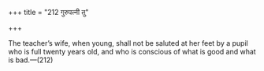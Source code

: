 +++
title = "212 गुरुपत्नी तु"

+++

The teacher’s wife, when young, shall not be saluted at her feet by a pupil who is full twenty years old, and who is conscious of what is good and what is bad.—(212)